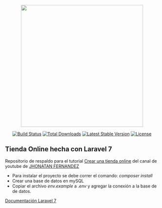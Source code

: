 <p align="center"><img src="https://res.cloudinary.com/dtfbvvkyp/image/upload/v1566331377/laravel-logolockup-cmyk-red.svg" width="400"></p>

<p align="center">
<a href="https://travis-ci.org/laravel/framework"><img src="https://travis-ci.org/laravel/framework.svg" alt="Build Status"></a>
<a href="https://packagist.org/packages/laravel/framework"><img src="https://poser.pugx.org/laravel/framework/d/total.svg" alt="Total Downloads"></a>
<a href="https://packagist.org/packages/laravel/framework"><img src="https://poser.pugx.org/laravel/framework/v/stable.svg" alt="Latest Stable Version"></a>
<a href="https://packagist.org/packages/laravel/framework"><img src="https://poser.pugx.org/laravel/framework/license.svg" alt="License"></a>
</p>

## Tienda Online hecha con Laravel 7

Repositorio de respaldo para el tutorial [Crear una tienda online](https://www.youtube.com/playlist?list=PLtg6DxcGyHSu1udtxA3rHtDx4dkSwgIlv) del canal de youtube de [JHONATAN FERNANDEZ](https://www.youtube.com/channel/UCFg6Q1_RkC1IoxzY-OHDb_Q)

- Para instalar el proyecto se debe correr el comando:
    _composer install_
- Crear una base de datos en mySQL
- Copiar el archivo _env.example_ a _.env_ y agregar la conexión a la base de de datos.

[Documentación Laravel 7](https://laravel.com/docs)
